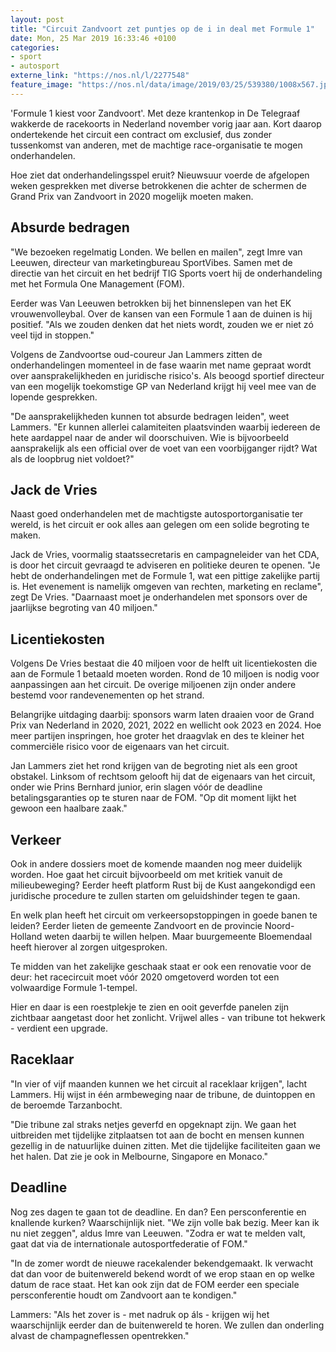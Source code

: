 ```yaml
---
layout: post
title: "Circuit Zandvoort zet puntjes op de i in deal met Formule 1"
date: Mon, 25 Mar 2019 16:33:46 +0100
categories: 
- sport 
- autosport 
externe_link: "https://nos.nl/l/2277548"
feature_image: "https://nos.nl/data/image/2019/03/25/539380/1008x567.jpg"
---
```


<p>'Formule 1 kiest voor Zandvoort'. Met deze krantenkop in De Telegraaf wakkerde de racekoorts in Nederland november vorig jaar aan. Kort daarop ondertekende het circuit een contract om exclusief, dus zonder tussenkomst van anderen, met de machtige race-organisatie te mogen onderhandelen.</p>
<p>Hoe ziet dat onderhandelingsspel eruit? Nieuwsuur voerde de afgelopen weken gesprekken met diverse betrokkenen die achter de schermen de Grand Prix van Zandvoort in 2020 mogelijk moeten maken.</p>
<h2>Absurde bedragen</h2>
<p>"We bezoeken regelmatig Londen. We bellen en mailen", zegt Imre van Leeuwen, directeur van marketingbureau SportVibes. Samen met de directie van het circuit en het bedrijf TIG Sports voert hij de onderhandeling met het Formula One Management (FOM).</p>
<p>Eerder was Van Leeuwen betrokken bij het binnenslepen van het EK vrouwenvolleybal. Over de kansen van een Formule 1 aan de duinen is hij positief. "Als we zouden denken dat het niets wordt, zouden we er niet zó veel tijd in stoppen."</p>
<p>Volgens de Zandvoortse oud-coureur Jan Lammers zitten de onderhandelingen momenteel in de fase waarin met name gepraat wordt over aansprakelijkheden en juridische risico's. Als beoogd sportief directeur van een mogelijk toekomstige GP van Nederland krijgt hij veel mee van de lopende gesprekken.</p>
<p>"De aansprakelijkheden kunnen tot absurde bedragen leiden", weet Lammers. "Er kunnen allerlei calamiteiten plaatsvinden waarbij iedereen de hete aardappel naar de ander wil doorschuiven. Wie is bijvoorbeeld aansprakelijk als een official over de voet van een voorbijganger rijdt? Wat als de loopbrug niet voldoet?"</p>
<h2>Jack de Vries</h2>
<p>Naast goed onderhandelen met de machtigste autosportorganisatie ter wereld, is het circuit er ook alles aan gelegen om een solide begroting te maken.</p>
<p>Jack de Vries, voormalig staatssecretaris en campagneleider van het CDA, is door het circuit gevraagd te adviseren en politieke deuren te openen. "Je hebt de onderhandelingen met de Formule 1, wat een pittige zakelijke partij is. Het evenement is namelijk omgeven van rechten, marketing en reclame", zegt De Vries. "Daarnaast moet je onderhandelen met sponsors over de jaarlijkse begroting van 40 miljoen."</p>
<h2>Licentiekosten</h2>
<p>Volgens De Vries bestaat die 40 miljoen voor de helft uit licentiekosten die aan de Formule 1 betaald moeten worden. Rond de 10 miljoen is nodig voor aanpassingen aan het circuit. De overige miljoenen zijn onder andere bestemd voor randevenementen op het strand.</p>
<p>Belangrijke uitdaging daarbij: sponsors warm laten draaien voor de Grand Prix van Nederland in 2020, 2021, 2022 en wellicht ook 2023 en 2024. Hoe meer partijen inspringen, hoe groter het draagvlak en des te kleiner het commerciële risico voor de eigenaars van het circuit.</p>
<p>Jan Lammers ziet het rond krijgen van de begroting niet als een groot obstakel. Linksom of rechtsom gelooft hij dat de eigenaars van het circuit, onder wie Prins Bernhard junior, erin slagen vóór de deadline betalingsgaranties op te sturen naar de FOM. "Op dit moment lijkt het gewoon een haalbare zaak."</p>
<h2>Verkeer</h2>
<p>Ook in andere dossiers moet de komende maanden nog meer duidelijk worden. Hoe gaat het circuit bijvoorbeeld om met kritiek vanuit de milieubeweging? Eerder heeft platform Rust bij de Kust aangekondigd een juridische procedure te zullen starten om geluidshinder tegen te gaan.</p>
<p>En welk plan heeft het circuit om verkeersopstoppingen in goede banen te leiden? Eerder lieten de gemeente Zandvoort en de provincie Noord-Holland weten daarbij te willen helpen. Maar buurgemeente Bloemendaal heeft hierover al zorgen uitgesproken.</p>
<p>Te midden van het zakelijke geschaak staat er ook een renovatie voor de deur: het racecircuit moet vóór 2020 omgetoverd worden tot een volwaardige Formule 1-tempel.</p>
<p>Hier en daar is een roestplekje te zien en ooit geverfde panelen zijn zichtbaar aangetast door het zonlicht. Vrijwel alles - van tribune tot hekwerk - verdient een upgrade.</p>
<h2>Raceklaar</h2>
<p>"In vier of vijf maanden kunnen we het circuit al raceklaar krijgen", lacht Lammers. Hij wijst in één armbeweging naar de tribune, de duintoppen en de beroemde Tarzanbocht.</p>
<p>"Die tribune zal straks netjes geverfd en opgeknapt zijn. We gaan het uitbreiden met tijdelijke zitplaatsen tot aan de bocht en mensen kunnen gezellig in de natuurlijke duinen zitten. Met die tijdelijke faciliteiten gaan we het halen. Dat zie je ook in Melbourne, Singapore en Monaco."</p>
<h2>Deadline</h2>
<p>Nog zes dagen te gaan tot de deadline. En dan? Een persconferentie en knallende kurken? Waarschijnlijk niet. "We zijn volle bak bezig. Meer kan ik nu niet zeggen", aldus Imre van Leeuwen. "Zodra er wat te melden valt, gaat dat via de internationale autosportfederatie of FOM."</p>
<p>"In de zomer wordt de nieuwe racekalender bekendgemaakt. Ik verwacht dat dan voor de buitenwereld bekend wordt of we erop staan en op welke datum de race staat. Het kan ook zijn dat de FOM eerder een speciale persconferentie houdt om Zandvoort aan te kondigen."</p>
<p>Lammers: "Als het zover is - met nadruk op áls - krijgen wij het waarschijnlijk eerder dan de buitenwereld te horen. We zullen dan onderling alvast de champagneflessen opentrekken."</p>
